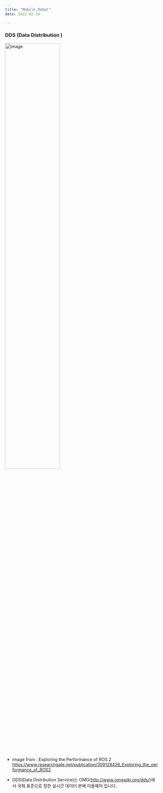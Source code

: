 ```yaml
---
title: "Mobile_Robot"
date: 2022-02-19

---
```


### DDS (Data Distribution )  

<img src="https://www.researchgate.net/profile/Takuya-Azumi/publication/309128426/figure/fig1/AS:416910068994049@1476410514667/ROS1-ROS2-architecture-for-DDS-approach-to-ROS-We-clarify-the-performance-of-the-data.png" width="60%" height="60%" title="타이틀" alt="image"/>  

  - image from : Exploring the Performance of ROS 2 <https://www.researchgate.net/publication/309128426_Exploring_the_performance_of_ROS2>

  - DDS(Data Distribution Service)는 OMG(http://www.omgwiki.org/dds/)에서 국제 표준으로 정한 실시간 데이터 분배 미들웨어 입니다.